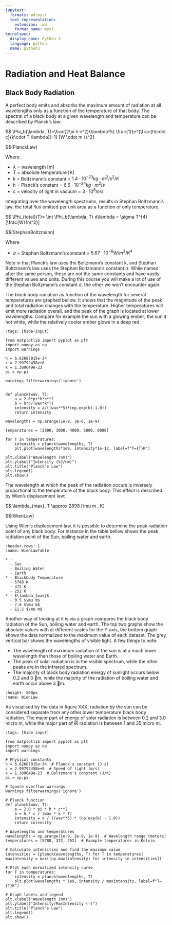 ```yaml
---
jupytext:
  formats: md:myst
  text_representation:
    extension: .md
    format_name: myst
kernelspec:
  display_name: Python 3
  language: python
  name: python3
---
```


# Radiation and Heat Balance

## Black Body Radiation

A perfect body emits and absorbs the maximum amount of radiation at all wavelengths only as a function of the temperature of that body. 
The spectral of a black body at a given wavelength and temperature can be described by Planck’s law:

$$
\Phi_b(\lambda, T)=\frac{2\pi h c^2}{\lambda^5} \frac{1}{e^{\frac{h\cdot c}{k\cdot T \lambda}}-1} [W \cdot m /s^2]

$$(PlanckLaw)

Where:
* $\lambda$ = wavelength [m]
* T = absolute temperature [K]
* k = Boltzmann’s constant = $1.4\cdot 10^{-23} kg \cdot m^2/s^2/K$
* h = Planck’s constant = $6.6\cdot 10^{-34} kg \cdot m^2/s$
* c = velocity of light in vacuum = $3 \cdot 10^{8} m/s$

Integrating over the wavelength spectrums, results in Stephan Boltzmann’s law, the total flux emitted per unit area as a function of only temperature. 

$$
\Phi_{total}(T)= \int \Phi_b(\lambda, T) d\lambda = \sigma T^{4} [\frac{W}{m^2}]

$$(StephanBoltzmann)

Where
* $\sigma$ = Stephan Boltzmann’s constant = $5.67\cdot 10^{-8} W/m^2/K^4$

Note in that Planck’s law uses the Boltzmann’s constant k, and Stephan Boltzmann’s law uses the Stephan Boltzmann’s constant $\sigma$. 
While named after the same person, these are not the same constants and have vastly different values and units. 
During this course you will make a lot of use of the Stephan Boltzmann’s constant $\sigma$, the other we won’t encounter again. 

The black body radiation as function of the wavelength for several temperatures are graphed bellow.
It shows that the magnitude of the peak and total radiation changes with the temperature. Higher temperatures will emit more radiation overall, and the peak of the graph is located at lower wavelengths. 
Compare for example the sun with a glowing ember; the sun it hot white, while the relatively cooler ember glows in a deep red. 

```{code-cell} ipython3
:tags: [hide-input]

from matplotlib import pyplot as plt 
import numpy as np
import warnings

h = 6.62607015e-34 
c = 2.99792458e+8
k = 1.380649e-23 
pi = np.pi

warnings.filterwarnings('ignore')


def planck(wav, T):
    a = 2.0*pi*h*c**2
    b = h*c/(wav*k*T)
    intensity = a/((wav**5)*(np.exp(b)-1.0))
    return intensity

wavelengths = np.arange(1e-9, 3e-6, 1e-9)

temperatures = [2000, 3000, 4000, 5000, 6000]

for T in temperatures:
    intensity = planck(wavelengths, T)
    plt.plot(wavelengths*1e9, intensity*1e-12, label=f"T={T}K")

plt.xlabel("Wavelength (nm)")
plt.ylabel("Intensity (kJ/nm)")
plt.title("Planck's Law")
plt.legend()
plt.show()
```

The wavelength at which the peak of the radiation occurs is inversely proportional to the temperature of the black body. 
This effect is described by Wien’s displacement law:

$$
\lambda_{max}\, T \approx 2898 [\mu m \, K]

$$(WienLaw)

Using Wien’s displacement law, it is possible to determine the peak radiation point of any black body. 
For instance in the table bellow shows the peak radiation point of the Sun, boiling water and earth. 
```{list-table} Wien's Law
:header-rows: 1
:name: WienLawTable

* - 
  - Sun
  - Boiling Water
  - Earth
* - Blackbody Temperature
  - 5788 K
  - 372 K
  - 252 K
* - $\lambda_{max}$
  - 0.5 $\mu m$
  - 7.8 $\mu m$
  - 11.5 $\mu m$
```

Another way of looking at it is via a graph compares the black body radiation of the Sun, boiling water and earth. The top two graphs show the absolute values with at different scales for the Y-axis, the bottom graph shows the data normalized to the maximum value of each dataset. The grey vertical bar shows the wavelengths of visible light.
A few things to note:
 * The wavelength of maximum radiation of the sun is at a much lower wavelength than those of boiling water and Earth. 
 * The peak of solar radiation is in the visible spectrum, while the other peaks are in the infrared spectrum. 
 * The majority of black body radiation energy of sunlight occurs below 0.2 and 3 m, while the majority of the radiation of boiling water and earth occur above 3 m. 



```{figure} images/WienLaw.png
:height: 500px
:name: WienLaw

```
As visualised by the data in figure XXX, radiation by the sun can be considered separate from any other lower temperature black body radiation. 
The major part of energy of solar radiation is between 0.2 and 3.0 micro m, while the major part of IR radiation is between 1 and 35 micro m. 


```{code-cell} ipython3
:tags: [hide-input]

from matplotlib import pyplot as plt 
import numpy as np
import warnings

# Physical constants
h = 6.62607015e-34  # Planck's constant (J·s)
c = 2.99792458e+8  # Speed of light (m/s)
k = 1.380649e-23  # Boltzmann's constant (J/K)
pi = np.pi

# Ignore overflow warnings
warnings.filterwarnings('ignore')

# Planck function
def planck(wav, T):
    a = 2.0 * pi * h * c**2
    b = h * c / (wav * k * T)
    intensity = a / ((wav**5) * (np.exp(b) - 1.0))
    return intensity

# Wavelengths and temperatures
wavelengths = np.arange(1e-9, 2e-9, 1e-9)  # Wavelength range (meters)
temperatures = [5788, 372, 252]  # Example temperatures in Kelvin

# Calculate intensities and find the maximum value
intensities = [planck(wavelengths, T) for T in temperatures]
maxintensity = max([np.max(intensity) for intensity in intensities])

# Plot each normalized intensity curve
for T in temperatures:
    intensity = planck(wavelengths, T)
    plt.plot(wavelengths * 1e9, intensity / maxintensity, label=f"T={T}K")

# Graph labels and legend
plt.xlabel("Wavelength (nm)")
plt.ylabel("Intensity/MaxIntensity (-)")
plt.title("Planck's Law")
plt.legend()
plt.show()
